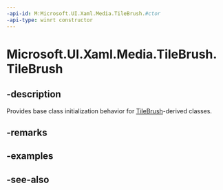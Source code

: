 ```yaml
---
-api-id: M:Microsoft.UI.Xaml.Media.TileBrush.#ctor
-api-type: winrt constructor
---
```


<!-- Method syntax
protected TileBrush()
-->

# Microsoft.UI.Xaml.Media.TileBrush.TileBrush

## -description
Provides base class initialization behavior for [TileBrush](tilebrush.md)-derived classes.

## -remarks

## -examples

## -see-also
